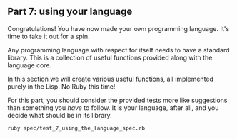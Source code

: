 ## Part 7: using your language

Congratulations! You have now made your own programming language. It's time to take it out for a spin.

Any programming language with respect for itself needs to have a standard library. This is a collection of useful functions provided along with the language core.

In this section we will create various useful functions, all implemented purely in the Lisp. No Ruby this time!

For this part, you should consider the provided tests more like suggestions than something you *have* to follow. It is your language, after all, and you decide what should be in its library.

```bash
ruby spec/test_7_using_the_language_spec.rb
```